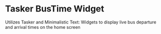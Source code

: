 # Tasker BusTime Widget

Utilizes Tasker and Minimalistic Text: Widgets to display live bus departure and arrival times on the home screen

